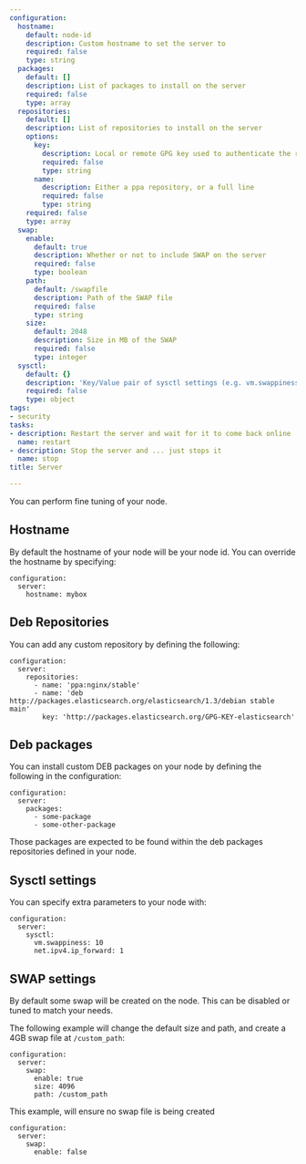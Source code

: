 ```yaml
---
configuration:
  hostname:
    default: node-id
    description: Custom hostname to set the server to
    required: false
    type: string
  packages:
    default: []
    description: List of packages to install on the server
    required: false
    type: array
  repositories:
    default: []
    description: List of repositories to install on the server
    options:
      key:
        description: Local or remote GPG key used to authenticate the repository
        required: false
        type: string
      name:
        description: Either a ppa repository, or a full line
        required: false
        type: string
    required: false
    type: array
  swap:
    enable:
      default: true
      description: Whether or not to include SWAP on the server
      required: false
      type: boolean
    path:
      default: /swapfile
      description: Path of the SWAP file
      required: false
      type: string
    size:
      default: 2048
      description: Size in MB of the SWAP
      required: false
      type: integer
  sysctl:
    default: {}
    description: 'Key/Value pair of sysctl settings (e.g. vm.swappiness: 1)'
    required: false
    type: object
tags:
- security
tasks:
- description: Restart the server and wait for it to come back online
  name: restart
- description: Stop the server and ... just stops it
  name: stop
title: Server

---
```

You can perform fine tuning of your node.

## Hostname

By default the hostname of your node will be your node id. You can override the hostname by specifying:
    
  ```example
  configuration:
    server:
      hostname: mybox
  ```

## Deb Repositories

You can add any custom repository by defining the following:

  ```example
  configuration:
    server:
      repositories:
        - name: 'ppa:nginx/stable'
        - name: 'deb http://packages.elasticsearch.org/elasticsearch/1.3/debian stable main'
          key: 'http://packages.elasticsearch.org/GPG-KEY-elasticsearch'
  ```

## Deb packages

You can install custom DEB packages on your node by defining the following in the configuration:

  ```example
  configuration:
    server:
      packages:
        - some-package
        - some-other-package
  ```

Those packages are expected to be found within the deb packages repositories defined in your node.

## Sysctl settings

You can specify extra parameters to your node with:

  ```example
  configuration:
    server:
      sysctl:
        vm.swappiness: 10
        net.ipv4.ip_forward: 1
  ```

## SWAP settings

By default some swap will be created on the node. This can be disabled or tuned to match your needs.

The following example will change the default size and path, and create a 4GB swap file at `/custom_path`:

  ```example
  configuration:
    server:
      swap:
        enable: true
        size: 4096
        path: /custom_path
  ```

This example, will ensure no swap file is being created

  ```example
  configuration:
    server:
      swap:
        enable: false
  ```